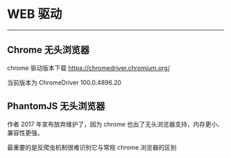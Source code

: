 # WEB 驱动

------

## Chrome 无头浏览器

chrome 驱动版本下载 https://chromedriver.chromium.org/

当前版本为 ChromeDriver 100.0.4896.20


## PhantomJS 无头浏览器

作者 2017 年宣布放弃维护了，因为 chrome 也出了无头浏览器支持，内存更小、兼容性更强，

最重要的是反爬虫机制很难识别它与常规 chrome 浏览器的区别

